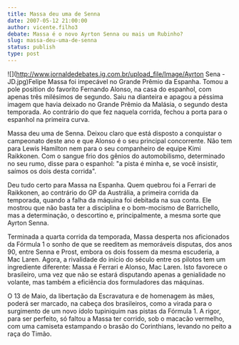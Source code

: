 ```yaml
---
title: Massa deu uma de Senna
date: 2007-05-12 21:00:00
author: vicente.filho3
debate: Massa é o novo Ayrton Senna ou mais um Rubinho?
slug: massa-deu-uma-de-senna
status: publish 
type: post
---
```


  
![](http://www.jornaldedebates.ig.com.br/upload_file/Image/Ayrton Sena - JD.jpg)Felipe Massa foi impecável no Grande Prêmio da Espanha. Tomou a pole position do favorito Fernando Alonso, na casa do espanhol, com apenas três milésimos de segundo. Saiu na dianteira e apagou a péssima imagem que havia deixado no Grande Prêmio da Malásia, o segundo desta temporada. Ao contrário do que fez naquela corrida, fechou a porta para o espanhol na primeira curva.  
  
Massa deu uma de Senna. Deixou claro que está disposto a conquistar o campeonato deste ano e que Alonso é o seu principal concorrente. Não tem para Lewis Hamilton nem para o seu companheiro de equipe Kimi Raikkonen. Com o sangue frio dos gênios do automobilismo, determinado no seu rumo, disse para o espanhol: "a pista é minha e, se você insistir, saímos os dois desta corrida".  
  
Deu tudo certo para Massa na Espanha. Quem quebrou foi a Ferrari de Raikkonen, ao contrário do GP da Austrália, a primeira corrida da temporada, quando a falha da máquina foi debitada na sua conta. Ele mostrou que não basta ter a disciplina e o bom-mocismo de Barrichello, mas a determinação, o descortino e, principalmente, a mesma sorte que Ayrton Senna.  
  
Terminada a quarta corrida da temporada, Massa desperta nos aficionados da Fórmula 1 o sonho de que se reeditem as memoráveis disputas, dos anos 90, entre Senna e Prost, embora os dois fossem da mesma escuderia, a Mac Laren. Agora, a rivalidade do início do século entre os pilotos tem um ingrediente diferente: Massa é Ferrari e Alonso, Mac Laren. Isto favorece o brasileiro, uma vez que não se estará disputando apenas a genialidade no volante, mas também a eficiência dos formuladores das máquinas.  
  
O 13 de Maio, da libertação da Escravatura e de homenagem às mães, poderá ser marcado, na cabeça dos brasileiros, como a virada para o surgimento de um novo ídolo tupiniquim nas pistas da Fórmula 1. A rigor, para ser perfeito, só faltou a Massa ter corrido, sob o macacão vermelho, com uma camiseta estampando o brasão do Corinthians, levando no peito a raça do Timão.
